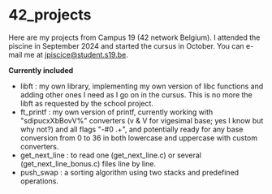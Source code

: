 # 42_projects
Here are my projects from Campus 19 (42 network Belgium). I attended the piscine in September 2024 and started the cursus in October.
You can e-mail me at jpiscice@student.s19.be.

**Currently included**
- libft : my own library, implementing my own version of libc functions and adding other ones I need as I go on in the cursus. This is no more the libft as requested by the school project.
- ft_printf : my own version of printf, currently working with "sdipucxXbBovV%" converters (v & V for vigesimal base; yes I know but why not?) and all flags "-#0 .+", and potentially ready for any base conversion from 0 to 36 in both lowercase and uppercase with custom converters.
- get_next_line : to read one (get_next_line.c) or several (get_next_line_bonus.c) files line by line.
- push_swap : a sorting algorithm using two stacks and predefined operations.
